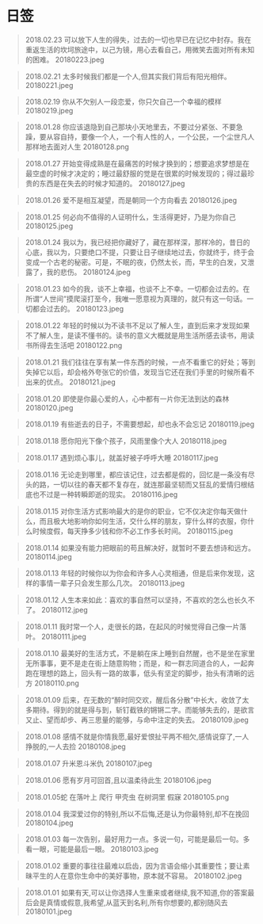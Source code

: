 # 日签

> 2018.02.23
> 可以放下人生的得失，过去的一切也早已在记忆中封存。我在重返生活的坎坷旅途中，以己为镜，用心去看自己，用微笑去面对所有未知的困难。
> 20180223.jpeg

> 2018.02.21
> 太多时候我们都是一个人,但其实我们背后有阳光相伴。
> 20180221.jpeg

> 2018.02.19
> 你从不欠别人一段恋爱，你只欠自己一个幸福的模样
> 20180219.jpeg

> 2018.01.28
> 你应该退隐到自己那块小天地里去，不要过分紧张、不要急躁，要从容自持，要像一个人，一个有人性的人，一个公民，一个尘世凡人那样地去面对人生
> 20180128.png

> 2018.01.27
> 开始变得成熟是在最痛苦的时候才换到的；想要追求梦想是在最空虚的时候才决定的；睡过最舒服的觉是在很累的时候发现的；得过最珍贵的东西是在失去的时候才知道的。
> 20180127.jpeg

> 2018.01.26
> 爱不是相互凝望，而是朝同一个方向看去
> 20180126.jpeg

> 2018.01.25
> 何必向不值得的人证明什么，生活得更好，乃是为你自己
> 20180125.jpeg

> 2018.01.24
> 我以为，我已经把你藏好了，藏在那样深，那样冷的，昔日的心底，我以为，只要绝口不提，只要让日子继续地过去，你就终于，终于会变成一个古老的秘密。可是，不眠的夜，仍然太长，而，早生的白发，又泄露了，我的悲伤。
> 20180124.jpeg

> 2018.01.23
> 如今的我，谈不上幸福，也谈不上不幸。一切都会过去的。在所谓“人世间”摸爬滚打至今，我唯一愿意视为真理的，就只有这一句话。一切都会过去的。
> 20180123.jpeg

> 2018.01.22
> 年轻的时候以为不读书不足以了解人生，直到后来才发现如果不了解人生，是读不懂书的。读书的意义大概就是用生活所感去读书，用读书所得去生活吧
> 20180122.png

> 2018.01.21
> 我们往往在享有某一件东西的时候，一点不看重它的好处；等到失掉它以后，却会格外夸张它的价值，发现当它还在我们手里的时候所看不出来的优点。
> 20180121.jpeg

> 2018.01.20
> 即使是你最心爱的人，心中都有一片你无法到达的森林
> 20180120.jpeg

> 2018.01.19
> 有些逝去的日子，不需要想起，却也永不会忘记
> 20180119.jpeg

> 2018.01.18
> 愿你阳光下像个孩子，风雨里像个大人
> 20180118.jpeg

> 2018.01.17
> 遇到烦心事儿，就盖好被子呼呼大睡
> 20180117.jpeg

> 2018.01.16
> 无论走到哪里，都应该记住，过去都是假的，回忆是一条没有尽头的路，一切以往的春天都不复存在，就连那最坚韧而又狂乱的爱情归根结底也不过是一种转瞬即逝的现实。
> 20180116.jpeg

> 2018.01.15
> 对你生活方式影响最大的是你的职业，它不仅决定你每天做什么，而且极大地影响你如何生活，交什么样的朋友，穿什么样的衣服，你什么时候度假，每天挣多少钱和你不必工作多长时间。
> 20180115.jpeg

> 2018.01.14
> 如果没有能力把眼前的苟且解决好，就暂时不要去想诗和远方。
> 20180114.jpeg

> 2018.01.13
> 年轻的时候你以为你会和许多人心灵相通，但是后来你发现，这样的事情一辈子只会发生那么几次。
> 20180113.jpeg

> 2018.01.12
> 人生本来如此：喜欢的事自然可以坚持，不喜欢的怎么也长久不了。
> 20180112.jpeg

> 2018.01.11
> 我时常一个人，走很长的路，在起风的时候觉得自己像一片落叶。
> 20180111.jpeg

> 2018.01.10
> 最美好的生活方式，不是躺在床上睡到自然醒，也不是坐在家里无所事事，更不是走在街上随意购物；而是，和一群志同道合的人，一起奔跑在理想的路上，回头有一路的故事，低头有坚定的脚步，抬头有清晰的远方
> 20180110.png

> 2018.01.09
> 后来，在无数的“醉时同交欢，醒后各分散”中长大，收敛了太多期待。得到的就是得与到，斩钉截铁的锵锵二字。而能够失去的，是欲言又止、望而却步、再三思量的能够，与命中注定的失去。
> 20180109.jpeg

> 2018.01.08
> 感情不就是你情我愿,最好爱恨扯平两不相欠,感情说穿了,一人挣脱的,一人去捡
> 20180108.jpeg

> 2018.01.07
> 升米恩斗米仇
> 20180107.jpeg

> 2018.01.06
> 愿有岁月可回首,且以温柔待此生
> 20180106.jpeg

> 2018.01.05蛇
> 在落叶上 爬行 甲壳虫 在树洞里 假寐
> 20180105.png

> 2018.01.04
> 我深爱过你的特别,所以不后悔,还是认为你最特别,却不在挽回
> 20180104.jpeg

> 2018.01.03
> 每一次告别，最好用力一点。多说一句，可能是最后一句。多看一眼，可能是最后一眼。
> 20180103.jpeg

> 2018.01.02
> 重要的事往往最难以启齿，因为言语会缩小其重要性；要让素昧平生的人在意你生命中的美好事物，原本就不容易。
> 20180102.jpeg

> 2018.01.01
> 如果有天,可以让你选择人生重来或者继续,我不知道,你的答案最后会是真情或假意,我希望,从蓝天到名利,所有你想要的,都别随风去
> 20180101.jpeg